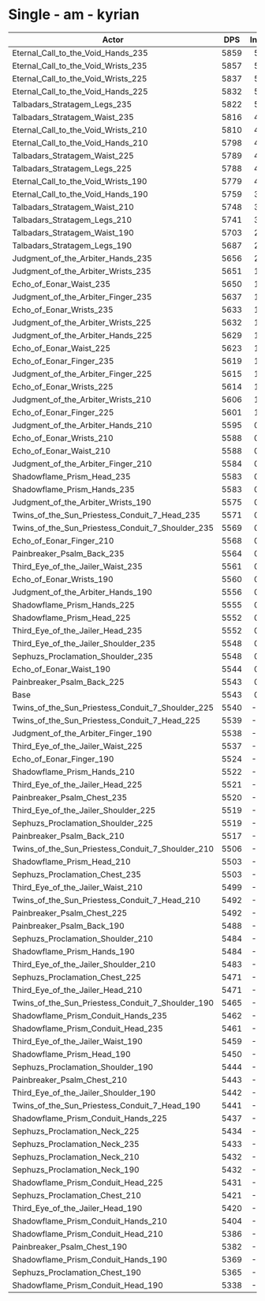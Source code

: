 # Single - am - kyrian
| Actor | DPS | Increase |
|---|:---:|:---:|
|Eternal_Call_to_the_Void_Hands_235|5859|5.70%|
|Eternal_Call_to_the_Void_Wrists_235|5857|5.66%|
|Eternal_Call_to_the_Void_Wrists_225|5837|5.31%|
|Eternal_Call_to_the_Void_Hands_225|5832|5.21%|
|Talbadars_Stratagem_Legs_235|5822|5.04%|
|Talbadars_Stratagem_Waist_235|5816|4.93%|
|Eternal_Call_to_the_Void_Wrists_210|5810|4.82%|
|Eternal_Call_to_the_Void_Hands_210|5798|4.61%|
|Talbadars_Stratagem_Waist_225|5789|4.44%|
|Talbadars_Stratagem_Legs_225|5788|4.41%|
|Eternal_Call_to_the_Void_Wrists_190|5779|4.25%|
|Eternal_Call_to_the_Void_Hands_190|5759|3.89%|
|Talbadars_Stratagem_Waist_210|5748|3.70%|
|Talbadars_Stratagem_Legs_210|5741|3.58%|
|Talbadars_Stratagem_Waist_190|5703|2.88%|
|Talbadars_Stratagem_Legs_190|5687|2.60%|
|Judgment_of_the_Arbiter_Hands_235|5656|2.04%|
|Judgment_of_the_Arbiter_Wrists_235|5651|1.94%|
|Echo_of_Eonar_Waist_235|5650|1.94%|
|Judgment_of_the_Arbiter_Finger_235|5637|1.69%|
|Echo_of_Eonar_Wrists_235|5633|1.62%|
|Judgment_of_the_Arbiter_Wrists_225|5632|1.61%|
|Judgment_of_the_Arbiter_Hands_225|5629|1.54%|
|Echo_of_Eonar_Waist_225|5623|1.44%|
|Echo_of_Eonar_Finger_235|5619|1.37%|
|Judgment_of_the_Arbiter_Finger_225|5615|1.31%|
|Echo_of_Eonar_Wrists_225|5614|1.29%|
|Judgment_of_the_Arbiter_Wrists_210|5606|1.13%|
|Echo_of_Eonar_Finger_225|5601|1.04%|
|Judgment_of_the_Arbiter_Hands_210|5595|0.94%|
|Echo_of_Eonar_Wrists_210|5588|0.81%|
|Echo_of_Eonar_Waist_210|5588|0.81%|
|Judgment_of_the_Arbiter_Finger_210|5584|0.74%|
|Shadowflame_Prism_Head_235|5583|0.72%|
|Shadowflame_Prism_Hands_235|5583|0.71%|
|Judgment_of_the_Arbiter_Wrists_190|5575|0.58%|
|Twins_of_the_Sun_Priestess_Conduit_7_Head_235|5571|0.50%|
|Twins_of_the_Sun_Priestess_Conduit_7_Shoulder_235|5569|0.47%|
|Echo_of_Eonar_Finger_210|5568|0.45%|
|Painbreaker_Psalm_Back_235|5564|0.38%|
|Third_Eye_of_the_Jailer_Waist_235|5561|0.32%|
|Echo_of_Eonar_Wrists_190|5560|0.30%|
|Judgment_of_the_Arbiter_Hands_190|5556|0.24%|
|Shadowflame_Prism_Hands_225|5555|0.21%|
|Shadowflame_Prism_Head_225|5552|0.17%|
|Third_Eye_of_the_Jailer_Head_235|5552|0.16%|
|Third_Eye_of_the_Jailer_Shoulder_235|5548|0.09%|
|Sephuzs_Proclamation_Shoulder_235|5548|0.08%|
|Echo_of_Eonar_Waist_190|5544|0.02%|
|Painbreaker_Psalm_Back_225|5543|0.00%|
|Base|5543|0.00%|
|Twins_of_the_Sun_Priestess_Conduit_7_Shoulder_225|5540|-0.05%|
|Twins_of_the_Sun_Priestess_Conduit_7_Head_225|5539|-0.07%|
|Judgment_of_the_Arbiter_Finger_190|5538|-0.08%|
|Third_Eye_of_the_Jailer_Waist_225|5537|-0.11%|
|Echo_of_Eonar_Finger_190|5524|-0.35%|
|Shadowflame_Prism_Hands_210|5522|-0.38%|
|Third_Eye_of_the_Jailer_Head_225|5521|-0.41%|
|Painbreaker_Psalm_Chest_235|5520|-0.42%|
|Third_Eye_of_the_Jailer_Shoulder_225|5519|-0.44%|
|Sephuzs_Proclamation_Shoulder_225|5519|-0.44%|
|Painbreaker_Psalm_Back_210|5517|-0.47%|
|Twins_of_the_Sun_Priestess_Conduit_7_Shoulder_210|5506|-0.68%|
|Shadowflame_Prism_Head_210|5503|-0.72%|
|Sephuzs_Proclamation_Chest_235|5503|-0.73%|
|Third_Eye_of_the_Jailer_Waist_210|5499|-0.79%|
|Twins_of_the_Sun_Priestess_Conduit_7_Head_210|5492|-0.92%|
|Painbreaker_Psalm_Chest_225|5492|-0.92%|
|Painbreaker_Psalm_Back_190|5488|-1.00%|
|Sephuzs_Proclamation_Shoulder_210|5484|-1.06%|
|Shadowflame_Prism_Hands_190|5484|-1.07%|
|Third_Eye_of_the_Jailer_Shoulder_210|5483|-1.08%|
|Sephuzs_Proclamation_Chest_225|5471|-1.31%|
|Third_Eye_of_the_Jailer_Head_210|5471|-1.31%|
|Twins_of_the_Sun_Priestess_Conduit_7_Shoulder_190|5465|-1.41%|
|Shadowflame_Prism_Conduit_Hands_235|5462|-1.47%|
|Shadowflame_Prism_Conduit_Head_235|5461|-1.47%|
|Third_Eye_of_the_Jailer_Waist_190|5459|-1.52%|
|Shadowflame_Prism_Head_190|5450|-1.69%|
|Sephuzs_Proclamation_Shoulder_190|5444|-1.79%|
|Painbreaker_Psalm_Chest_210|5443|-1.81%|
|Third_Eye_of_the_Jailer_Shoulder_190|5442|-1.82%|
|Twins_of_the_Sun_Priestess_Conduit_7_Head_190|5441|-1.83%|
|Shadowflame_Prism_Conduit_Hands_225|5437|-1.91%|
|Sephuzs_Proclamation_Neck_225|5434|-1.96%|
|Sephuzs_Proclamation_Neck_235|5433|-1.99%|
|Sephuzs_Proclamation_Neck_210|5432|-2.00%|
|Sephuzs_Proclamation_Neck_190|5432|-2.00%|
|Shadowflame_Prism_Conduit_Head_225|5431|-2.02%|
|Sephuzs_Proclamation_Chest_210|5421|-2.21%|
|Third_Eye_of_the_Jailer_Head_190|5420|-2.21%|
|Shadowflame_Prism_Conduit_Hands_210|5404|-2.50%|
|Shadowflame_Prism_Conduit_Head_210|5386|-2.82%|
|Painbreaker_Psalm_Chest_190|5382|-2.90%|
|Shadowflame_Prism_Conduit_Hands_190|5369|-3.15%|
|Sephuzs_Proclamation_Chest_190|5365|-3.22%|
|Shadowflame_Prism_Conduit_Head_190|5338|-3.70%|
